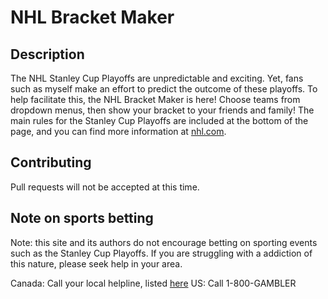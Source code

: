 # NHL Bracket Maker

## Description

The NHL Stanley Cup Playoffs are unpredictable and exciting. Yet, fans such as myself make an effort to predict the outcome of these playoffs. To help facilitate this, the NHL Bracket Maker is here! Choose teams from dropdown menus, then show your bracket to your friends and family! The main rules for the Stanley Cup Playoffs are included at the bottom of the page, and you can find more information at [nhl.com](https://www.nhl.com/info/standings-info/playoff-format). 

## Contributing

Pull requests will not be accepted at this time. 

## Note on sports betting

Note: this site and its authors do not encourage betting on sporting events such as the Stanley Cup Playoffs. If you are struggling with a addiction of this nature, please seek help in your area. 

Canada: Call your local helpline, listed [here](https://canadasafetycouncil.org/gambling-addiction/#:~:text=Problem%20Gambling%20Helplines%20in%20Canada)
US: Call 1-800-GAMBLER